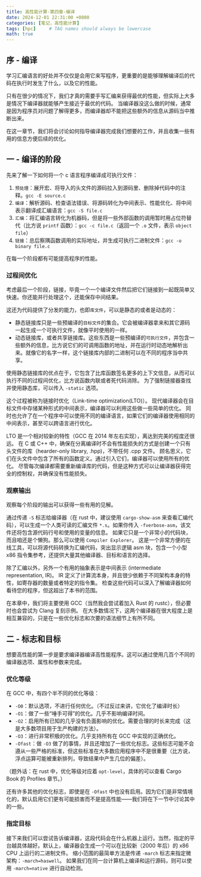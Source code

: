 ```yaml
---
title: 高性能计算-第四章-编译
date: 2024-12-01 22:31:00 +0800
categories: [笔记，高性能计算]
tags: [hpc]     # TAG names should always be lowercase
math: true
---
```

## 序 - 编译

学习汇编语言的好处并不仅仅是会用它来写程序，更重要的是能够理解编译后的代码在执行时发生了什么，以及它的性能。

只有在很少的情况下，我们才真的需要手写汇编来获得最优的性能，但实际上大多是情况下编译器就能够产生接近于最优的代码。
当编译器没这么做的时候，通常是因为程序员对问题了解得更多，而编译器却不能把这些额外的信息从源码当中推断出来。

在这一章节，我们将会讨论如何指导编译器完成我们想要的工作，并且收集一些有用的信息方便后续的优化。

## 一 - 编译的阶段

先来了解一下如何将一个 c 语言程序编译成可执行文件：

1. `预处理`：展开宏、将导入的头文件的源码拉入到源码里、删除掉代码中的注释。`gcc -E source.c`
2. `编译`：解析源码、检查语法错误、将源码转化为中间表示、性能优化、将中间表示翻译成汇编语言：`gcc -S file.c`
3. `汇编`：将汇编语言转化为机器码，但是将一些外部函数的调用暂时用占位符替代（比方说 `printf` 函数）：`gcc -c file.c`（返回一个 `.o` 文件，表示 `object file`）
4. `链接`：总后察隅函数调用的实际地址，并生成可执行二进制文件：`gcc -o binary file.c`

在每一个阶段都有可能提高程序的性能。

### 过程间优化

考虑最后一个阶段，链接，毕竟一个一个编译文件然后把它们链接到一起既简单又快速。你还能并行处理这个，还能保存中间结果。

这还为代码提供了分发的能力，也即`库文件`，可以是静态的或者是动态的：

- 静态链接库只是一些预编译的`目标文件`的集合。它会被编译器拿来和其它源码一起生成一个可执行文件，就像平时使用的一样。
- 动态链接库，或者共享链接库。这些东西是一些预编译的`可执行文件`，并包含一些额外的信息，比方说它们的可调用函数的地址，并在运行时动态地解析出来。就像它的名字一样，这个链接库内部的二进制可以在不同的程序当中共享。

使用静态链接库的优点在于，它包含了比库函数签名更多的上下文信息，从而可以执行不同的过程间优化，比方说函数内联或者死代码消除。
为了强制链接器查找并使用静态库，可以传入 `-static` 选项。

这个过程被称为链接时优化（Link-time optimization(LTO)）。
现代编译器会在目标文件中存储某种形式的中间表示，编译器可以利用这些做一些简单的优化。
同时也允许了在一个程序中可以使用不同的编译语言，如果它们的编译器使用相同的中间表示，甚至可以跨语言进行优化。

LTO 是一个相对较新的特性（GCC 在 2014 年左右实现），离达到完美的程度还很远。
在 C 或 C++ 中，确保在分离编译时不会有性能损失的方式是创建一个只有头文件的库（hearder-only library, .hpp)，不带任何 .cpp 文件。
顾名思义，它们在头文件中包含了所有的函数定义。通过引入它们，编译器可以使用所有的优化。
尽管每次编译都需要重新编译库的代码，但是这种方式可以让编译器获得完全的控制权，并确保没有性能损失。

### 观察输出

观察每个阶段的输出可以获得一些有用的见解。

通过传递 `-S` 标志给编译器（在 rust 中，建议使用 `cargo-show-asm` 来查看汇编代码），可以生成一个人类可读的汇编文件 `*.s`。如果你传入 `-fverbose-asm`，该文件还将包含源代码行号和使用的变量的信息。
如果它只是一个非常小的代码块，而且咱还是个懒狗。那么可以使用 `Compiler Explorer`。
这是一个非常方便的在线工具，可以将源代码转换为汇编代码，突出显示逻辑 asm 块，包含一个小型 x86 指令集参考，还提供大量其他编译器、目标和语言的选择。

除了汇编以外，另外一个有用的抽象表示是中间表示 (intermediate representation, IR)。
IR 定义了计算流本身，并且很少依赖于不同架构本身的特性，如寄存器的数量或者特定的指令集。
检查这些代码可以深入了解编译器如何看待您的程序，但这超出了本书的范围。

在本章中，我们将主要使用 GCC（当然我会尝试着加入 Rust 的 rustc），但必要时也会尝试为 Clang 复刻示例。
在大多数情况下，这两个编译器在很大程度上是相互兼容的，只是在一些优化标志和次要的语法细节上有所不同。

## 二 - 标志和目标

想要高性能的第一步是要求编译器编译高性能程序。这可以通过使用几百个不同的编译器选项、属性和参数来完成。

### 优化等级

在 GCC 中，有四个半不同的优化等级：

- `-O0`：默认选项，不进行任何优化。（不过反过来讲，它优化了编译时长）
- `-O1`：做了一些“唾手可得”的优化。几乎不影响编译时间。
- `-O2`：启用所有已知的几乎没有负面影响的优化。需要合理的时长来完成（这是大多数项目用于生产构建的方法）。
- `-O3`：进行非常积极的优化。几乎支持所有在 GCC 中实现的正确优化。
- `-Ofast`：做 `-O3` 做了的事情，并且还增加了一些优化标志。这些标志可能不会遵从一些严格的标准，但这些标准在大多数应用程序中不是很重要（比方说，浮点运算可能被重新排列，导致结果中产生几位的偏差）。

（题外话：在 rust 中，优化等级对应着 `opt-level`，具体的可以查看 Cargo Book 的 Profiles 章节。）

还有许多其他的优化标志，即使是在 `-Ofast` 中也没有启用。因为它们是非常情境化的，默认启用它们更有可能损害而不是提高性能——我们将在下一节中讨论其中的一些。

### 指定目标

接下来我们可以尝试告诉编译器，这段代码会在什么机器上运行。当然，指定的平台越具体越好。默认上，编译器会生成一个可以在比较新（2000 年后）的 x86 CPU 上运行的二进制文件。
缩小范围的最简单方法是传递 `-march` 标志来指定微架构：`-march=haswell`。
如果我们在同一台计算机上编译和运行源码，则可以使用 `-march=native` 进行自动检测。

